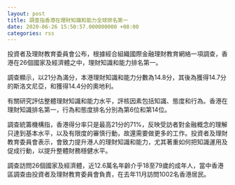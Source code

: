 ```yaml
---
layout: post
title: 調查指香港在理財知識和能力全球排名第一
date: 2020-06-26 15:50:57.000000000 +08:00
categories: rss
---
```


投資者及理財教育委員會公布，根據經合組織國際金融理財教育網絡一項調查，香港在26個國家及經濟體之中，理財知識和能力排名第一。

調查顯示，以21分為滿分，本港理財知識和能力分數為14.8分，其後為獲得14.7分的斯洛文尼亞，和獲得14.4分的奧地利。

有關研究評估整體理財知識和能力水平，評核因素包括知識、態度和行為。香港在理財知識排名第一，行為和態度排名分別為第6位和第14位。

調查統籌機構指，香港得分率只是最高21分的71%，反映受訪者對金融概念的理解只達到基本水平，以及有限度的審慎行動，故還需要做更多的工作。投資者及理財教育委員會表示，會致力提升港人的理財知識和能力，尤其著重如何把知識運用及促成行動，以提升整體財務穩健水平。

調查訪問26個國家及經濟體，近12.6萬名年齡介乎18至79歲的成年人，當中香港區調查由投資者及理財教育委員會負責，在去年11月訪問1002名香港居民。
